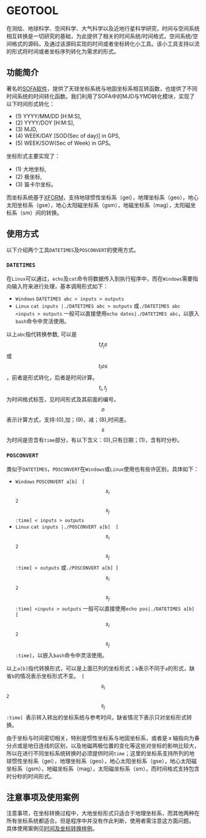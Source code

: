 <!--
#markdown source of Mapoet Niphy 
#
#Author    :  Mapoet Niphy
#Date      :  2019
#Institude :  SHAO
#
-->
# GEOTOOL

在测绘、地球科学、空间科学、大气科学以及近地行星科学研究，时间与空间系统相互转换是一切研究的基础，为此提供了相关的时间系统/时间格式，空间系统/空间格式的源码，及通过该源码实现的时间或者坐标转化小工具。该小工具支持以流的形式将时间或者坐标序列转化为需求的形式。

## 功能简介

著名的[SOFA软件](http://www.iausofa.org/)，提供了天球坐标系统与地固坐标系相互转函数，也提供了不同时间系统的时间转化函数。我们利用了SOFA中的MJD与YMD转化模块，实现了以下时间形式转化：
* (1) YYYY/MM/DD [H:M:S],
* (2) YYYY/DOY [H:M:S],
* (3) MJD,
* (4) WEEK/DAY [SOD(Sec of day)] in GPS,
* (5) WEEK/SOW(Sec of Week) in GPS。

坐标形式主要实现了：
* (1) 大地坐标,
* (2) 极坐标,
* (3) 笛卡尔坐标。

而坐标系统基于[XFORM](https://naif.jpl.nasa.gov/pub/naif/toolkit_docs/FORTRAN/spicelib/sxform.html)，支持地球惯性坐标系（gei），地理坐标系（geo），地心太阳坐标系（gse），地心太阳磁坐标系（gsm），地磁坐标系（mag），太阳磁坐标系（sm）间的转换。

## 使用方式

以下介绍两个工具`DATETIMES`及`POSCONVERT`的使用方式。

### `DATETIMES`

在`Linux`可以通过，`echo`及`cat`命令将数据传入到执行程序中，而在`Windows`需要指向输入符来进行处理，基本调用形式如下：

* `Windows`
`DATETIMES abc < inputs > outputs`
* `Linux`
`cat inputs |./DATETIMES abc > outputs`
或`./DATETIMES abc <inputs > outputs`
一般可以直接使用`echo dates|./DATETIMES abc`，以嵌入`bash`命令中灵活使用。

以上`abc`指代转换参数, 可以是$$t_i t_j s$$或$$t_i o s$$，前者是形式转化，后者是时间计算。
$$t_i, t_j$$为时间格式标签，见时间形式及其前面的编号。
$$o$$表示计算方式，支持:(0),加；(9)，减；(8),时间差。
$$s$$为时间是否含有`time`部分，有以下含义：(0),只有日期；(1)，含有时分秒。

### `POSCONVERT`

类似于`DATETIMES`，`POSCONVERT`在`Windows`或`Linux`使用也有些许区别，具体如下：
* `Windows`
`POSCONVERT a[b]　[`$$s_i$$`2`$$s_j$$`:time] < inputs > outputs`
* `Linux`
`cat inputs |./POSCONVERT a[b]  [`$$s_i$$`2`$$s_j$$`:time] > outputs`
或`./POSCONVERT a[b] [`$$s_i$$`2`$$s_j$$`:time] <inputs > outputs`
一般可以直接使用`echo pos|./DATETIMES a[b] [`$$s_i$$`2`$$s_j$$`:time]`，以嵌入`bash`命令中灵活使用。

以上`a[b]`指代转换形式，可以是上面已列的坐标形式；`b`表示不同于`a`的形式，缺省`b`的情况表示坐标形式不变。` [`$$s_i$$`2`$$s_j$$`:time] `表示转入转出的坐标系统与参考时间，缺省情况下表示只对坐标形式转换。

由于坐标与时间密切相关，特别是惯性坐标系与地固坐标系，或者是ｘ轴指向为春分点或是地日连线的区别，以及地磁两极位置的变化等这些对坐标的影响比较大，所以在进行不同坐标系统转换时必须提供时间`time`；这里的坐标系支持所列的地球惯性坐标系（gei），地理坐标系（geo），地心太阳坐标系（gse），地心太阳磁坐标系（gsm），地磁坐标系（mag），太阳磁坐标系（sm），而时间格式支持包含时分秒的时间形式。

## 注意事项及使用案例　

注意事项，在坐标转换过程中，大地坐标形式只适合于地理坐标系，而其他两种在所有坐标系统都适合。但是程序中并没有作此判断，使用者需注意这方面问题。
具体使用案例见[时间及坐标转换样例](https://github.com/Mapoet/GEOTOOL/blob/master/TEST/T_DATETIMES%2BPOS.sh)。